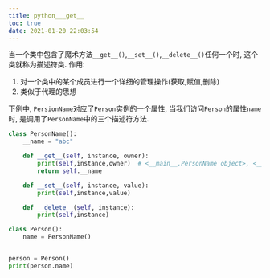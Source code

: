 ```yaml
---
title: python___get__
toc: true
date: 2021-01-20 22:03:54
---
```


当一个类中包含了魔术方法`__get__()`,`__set__()`,`__delete__()`任何一个时, 这个类就称为描述符类.
作用:
1. 对一个类中的某个成员进行一个详细的管理操作(获取,赋值,删除)
2. 类似于代理的思想


下例中, `PersionName`对应了`Person`实例的一个属性, 当我们访问`Person`的属性`name`时, 是调用了`PersonName`中的三个描述符方法.

```python
class PersonName():
    __name = "abc"

    def __get__(self, instance, owner):
        print(self,instance,owner)  # <__main__.PersonName object>, <__main__.Person object, <class '__main__.Person'>, 第一个是PersonName类, 第二个Person实例, 第三个是Person类
        return self.__name

    def __set__(self, instance, value):
        print(self,instance,value)

    def __delete__(self, instance):
        print(self,instance)

class Person():
    name = PersonName()


person = Person()
print(person.name)
```